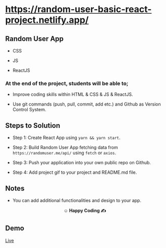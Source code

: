 # https://random-user-basic-react-project.netlify.app/

## Random User App


- CSS

- JS

- ReactJS

### At the end of the project, students will be able to;

- Improve coding skills within HTML & CSS & JS & ReactJS.

- Use git commands (push, pull, commit, add etc.) and Github as Version Control System.

## Steps to Solution

- Step 1: Create React App using `yarn && yarn start`.

- Step 2: Build Random User App fetching data from `https://randomuser.me/api/` using `fetch` or `axios`.

- Step 3: Push your application into your own public repo on Github.

- Step 4: Add project gif to your project and README.md file.

## Notes

- You can add additional functionalities and design to your app.

**<p align="center">&#9786; Happy Coding &#9997;</p>**
## Demo

[Live](https://randomuser-two-cw.vercel.app/)

